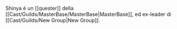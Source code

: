 Shinya è un [[quester]] della [[Cast/Guilds/MasterBase/MasterBase|MasterBase]], ed ex-leader di [[Cast/Guilds/New Group|New Group]].